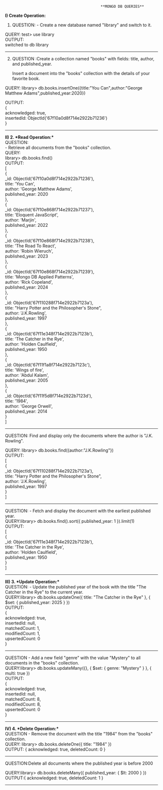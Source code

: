                                                **MONGO DB QUERIES**  
**I) Create Operation:**

1) QUESTION:    \- Create a new database named "library" and switch to it.

QUERY: test\> use library  
OUTPUT:  
switched to db library

---

2) QUESTION :Create a collection named "books" with fields: title, author, and published\_year.

   Insert a document into the "books" collection with the details of your favorite book.

QUERY: library\> db.books.insertOne({title:"You Can",author:"George Matthew Adams",published\_year:2020})

OUTPUT:  
{  
  acknowledged: true,  
  insertedId: ObjectId('67f10a0d8f714e2922b71236')  
}

---

**II) 2\. \*Read Operation:\***  
QUESTION:  
   \- Retrieve all documents from the "books" collection.  
QUERY:  
library\> db.books.find()  
OUTPUT:  
\[  
  {  
    \_id: ObjectId('67f10a0d8f714e2922b71236'),  
    title: 'You Can',  
    author: 'George Matthew Adams',  
    published\_year: 2020  
  },  
  {  
    \_id: ObjectId('67f10e868f714e2922b71237'),  
    title: 'Eloquent JavaScript',  
    author: 'Marjin',  
    published\_year: 2022  
  },  
  {  
    \_id: ObjectId('67f10e868f714e2922b71238'),  
    title: 'The Road To React',  
    author: 'Robin Wieruch',  
    published\_year: 2023  
  },  
  {  
    \_id: ObjectId('67f10e868f714e2922b71239'),  
    title: 'Mongo DB Applied Patterns',  
    author: 'Rick Copeland',  
    published\_year: 2024  
  },  
  {  
    \_id: ObjectId('67f110288f714e2922b7123a'),  
    title: "Harry Potter and the Philosopher's Stone",  
    author: 'J.K.Rowling',  
    published\_year: 1997  
  },  
  {  
    \_id: ObjectId('67f11e348f714e2922b7123b'),  
    title: 'The Catcher in the Rye',  
    author: 'Holden Caulfield',  
    published\_year: 1950  
  },  
  {  
    \_id: ObjectId('67f11f1a8f714e2922b7123c'),  
    title: 'Wings of fire',  
    author: 'Abdul Kalam',  
    published\_year: 2005  
  },  
  {  
    \_id: ObjectId('67f11f5d8f714e2922b7123d'),  
    title: '1984',  
    author: 'George Orwell',  
    published\_year: 2014  
  }  
\]

---

QUESTION: Find and display only the documents where the author is "J.K. Rowling".

QUERY: library\> db.books.find({author:"J.K.Rowling"})  
OUTPUT:  
\[  
  {  
    \_id: ObjectId('67f110288f714e2922b7123a'),  
    title: "Harry Potter and the Philosopher's Stone",  
    author: 'J.K.Rowling',  
    published\_year: 1997  
  }  
\]

---

  QUESTION: \- Fetch and display the document with the earliest published year.  
QUERY:library\> db.books.find().sort({ published\_year: 1 }).limit(1)  
OUTPUT:  
\[  
  {  
    \_id: ObjectId('67f11e348f714e2922b7123b'),  
    title: 'The Catcher in the Rye',  
    author: 'Holden Caulfield',  
    published\_year: 1950  
  }  
\]

---

**III) 3\. \*Update Operation:\***  
 QUESTION: \- Update the published year of the book with the title "The Catcher in the Rye" to the current year.  
QUERY:library\>  db.books.updateOne({ title: "The Catcher in the Rye" }, { $set: { published\_year: 2025 } })  
OUTPUT:   
{  
  acknowledged: true,  
  insertedId: null,  
  matchedCount: 1,  
  modifiedCount: 1,  
  upsertedCount: 0  
}

---

 QUESTION  \- Add a new field "genre" with the value "Mystery" to all documents in the "books" collection.  
QUERY:library\> db.books.updateMany({}, { $set: { genre: "Mystery" } }, { multi: true })  
OUTPUT:  
{  
  acknowledged: true,  
  insertedId: null,  
  matchedCount: 8,  
  modifiedCount: 8,  
  upsertedCount: 0  
}

---

**IV) 4\. \*Delete Operation:\***  
 QUESTION  \- Remove the document with the title "1984" from the "books" collection.  
QUERY: library\> db.books.deleteOne({ title: "1984" })  
OUTPUT: { acknowledged: true, deletedCount: 0 }

---

QUESTION:Delete all documents where the published year is before 2000

QUERY:library\> db.books.deleteMany({ published\_year: { $lt: 2000 } })  
OUTPUT:{ acknowledged: true, deletedCount: 1 }

---


